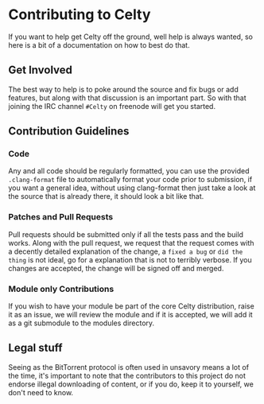 # Contributing to Celty
If you want to help get Celty off the ground, well help is always wanted, so here is a bit of a documentation on how to best do that.

## Get Involved
The best way to help is to poke around the source and fix bugs or add features, but along with that discussion is an important part. So with that joining the IRC channel `#Celty` on freenode will get you started.

## Contribution Guidelines

### Code
Any and all code should be regularly formatted, you can use the provided `.clang-format` file to automatically format your code prior to submission, if you want a general idea, without using clang-format then just take a look at the source that is already there, it should look a bit like that.

### Patches and Pull Requests
Pull requests should be submitted only if all the tests pass and the build works. Along with the pull request, we request that the request comes with a decently detailed explanation of the change, a `fixed a bug` or `did the thing` is not ideal, go for a explanation that is not to terribly verbose. If you changes are accepted, the change will be signed off and merged.

### Module only Contributions
If you wish to have your module be part of the core Celty distribution, raise it as an issue, we will review the module and if it is accepted, we will add it as a git submodule to the modules directory.


## Legal stuff
Seeing as the BitTorrent protocol is often used in unsavory means a lot of the time, it's important to note that the contributors to this project do not endorse illegal downloading of content, or if you do, keep it to yourself, we don't need to know.
